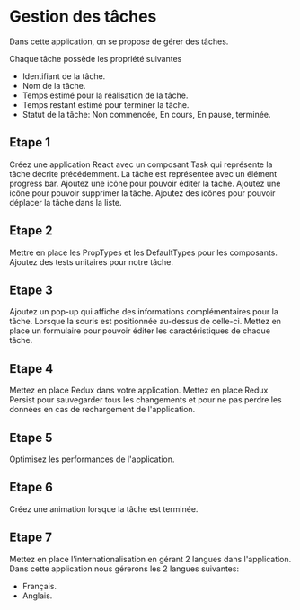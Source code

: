 # Gestion des tâches
Dans cette application, on se propose de gérer des tâches.

Chaque tâche possède les propriété suivantes
- Identifiant de la tâche.
- Nom de la tâche.
- Temps estimé pour la réalisation de la tâche.
- Temps restant estimé pour terminer la tâche.
- Statut de la tâche: Non commencée, En cours, En pause, terminée.

## Etape 1
Créez une application React avec un composant Task qui représente la tâche décrite précédemment.
La tâche est représentée avec un élément progress bar.
Ajoutez une icône pour pouvoir éditer la tâche.
Ajoutez une icône pour pouvoir supprimer la tâche.
Ajoutez des icônes pour pouvoir déplacer la tâche dans la liste.

## Etape 2
Mettre en place les PropTypes et les DefaultTypes pour les composants.
Ajoutez des tests unitaires pour notre tâche.

## Etape 3
Ajoutez un pop-up qui affiche des informations complémentaires pour la tâche. Lorsque la souris est positionnée au-dessus de celle-ci.
Mettez en place un formulaire pour pouvoir éditer les caractéristiques de chaque tâche.

## Etape 4
Mettez en place Redux dans votre application.
Mettez en place Redux Persist pour sauvegarder tous les changements et pour ne pas perdre les données en cas de rechargement de l'application.

## Etape 5
Optimisez les performances de l'application.

## Etape 6
Créez une animation lorsque la tâche est terminée.

## Etape 7
Mettez en place l'internationalisation en gérant 2 langues dans l'application.
Dans cette application nous gérerons les 2 langues suivantes:
- Français.
- Anglais.
